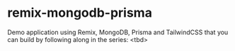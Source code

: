 # remix-mongodb-prisma
Demo application using Remix, MongoDB, Prisma and TailwindCSS that you can build by following along in the series: &lt;tbd>
